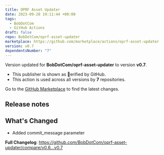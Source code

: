 ```yaml
---
title: OPRF Asset Updater
date: 2023-09-28 19:11:44 +00:00
tags:
  - BobDotCom
  - GitHub Actions
draft: false
repo: BobDotCom/oprf-asset-updater
marketplace: https://github.com/marketplace/actions/oprf-asset-updater
version: v0.7
dependentsNumber: "7"
---
```



Version updated for **BobDotCom/oprf-asset-updater** to version **v0.7**.
- This publisher is shown as erified by GitHub.
- This action is used across all versions by **7** repositories.

Go to the [GitHub Marketplace](https://github.com/marketplace/actions/oprf-asset-updater) to find the latest changes.

## Release notes

## What's Changed
- Added commit_message parameter

**Full Changelog**: https://github.com/BobDotCom/oprf-asset-updater/compare/v0.6...v0.7

